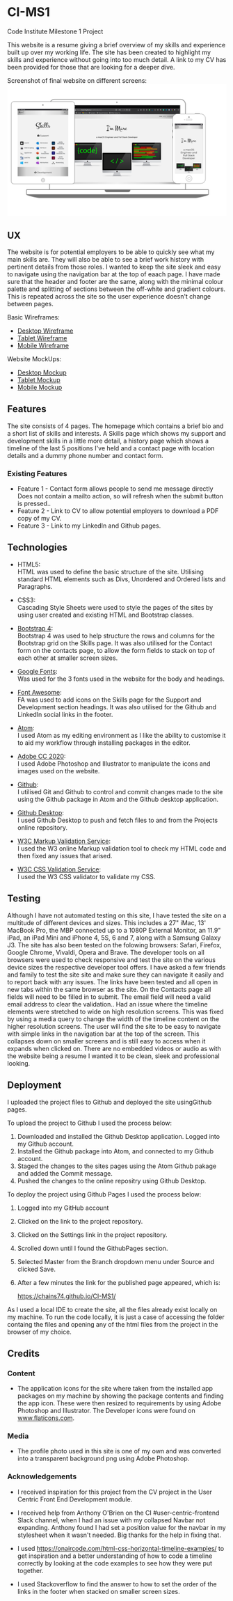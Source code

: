 # CI-MS1

Code Institute Milestone 1 Project

This website is a resume giving a brief overview of my skills and experience built up over my working life. The site has been created to highlight my skills and experience without going into too much detail. A link to my CV has been provided for those that are looking for a deeper dive.

Screenshot of final website on different screens: ![Screen Sizes](https://github.com/Chains74/CI-MS1/blob/master/Documentation/MS1%20Screens.png)

## UX
The website is for potential employers to be able to quickly see what my main skills are. They will also be able to see a brief work history with pertinent details from those roles. I wanted to keep the site sleek and easy to navigate using the navigation bar at the top of eaach page. I have made sure that the header and footer are the same, along with the minimal colour palette and splitting of sections between the off-white and gradient colours. This is repeated across the site so the user experience doesn't change between pages. 

Basic Wireframes:

- [Desktop Wireframe](https://github.com/Chains74/CI-MS1/blob/master/Documentation/Wireframes/Desktop%20Wireframe.pdf)
- [Tablet Wireframe](https://github.com/Chains74/CI-MS1/blob/master/Documentation/Wireframes/Tablet%20Wireframe.pdf)
- [Mobile Wireframe](https://github.com/Chains74/CI-MS1/blob/master/Documentation/Wireframes/Mobile%20Wireframe.pdf)

Website MockUps:

- [Desktop Mockup](https://github.com/Chains74/CI-MS1/blob/master/Documentation/Mockups/Desktop%20Mockup.pdf)
- [Tablet Mockup](https://github.com/Chains74/CI-MS1/blob/master/Documentation/Mockups/Tablet%20Mockup.pdf)
- [Mobile Mockup](https://github.com/Chains74/CI-MS1/blob/master/Documentation/Mockups/Mobile%20Mockup.pdf)

## Features

The site consists of 4 pages. The homepage which contains a brief bio and a short list of skills and interests. A Skills page which shows my support and development skills in a little more detail, a history page which shows a timeline of the last 5 positions I've held and a contact page with location details and a dummy phone number and contact form.
 
### Existing Features
- Feature 1 - Contact form allows people to send me message directly Does not contain a mailto action, so will refresh when the submit button is pressed..
- Feature 2 - Link to CV to allow potential employers to download a PDF copy of my CV.
- Feature 3 - Link to my LinkedIn and Github pages.


## Technologies

- HTML5:  
HTML was used to define the basic structure of the site. Utilising standard HTML elements such as Divs, Unordered and Ordered lists and Paragraphs.

- CSS3:  
Cascading Style Sheets were used to style the pages of the sites by using user created and existing HTML and Bootstrap classes.

- [Bootstrap 4](https://getbootstrap.com):  
Bootstrap 4 was used to help structure the rows and columns for the Bootstrap grid on the Skills page. It was also utilised for the Contact form on the contacts page, to allow the form fields to stack on top of each other at smaller screen sizes.

- [Google Fonts](https://fonts.google.com/):  
Was used for the 3 fonts used in the website for the body and headings. 

- [Font Awesome](https://fontawesome.com/):  
FA was used to add icons on the Skills page for the Support and Development section headings. It was also utilised for the Github and LinkedIn social links in the footer.

- [Atom](https://atom.io/):  
I used Atom as my editing environment as I like the ability to customise it to aid my workflow through installing packages in the editor.

- [Adobe CC 2020](https://www.adobe.com/):  
I used Adobe Photoshop and Illustrator to manipulate the icons and images used on the website.

- [Github](https://github.com/):  
I utilised Git and Github to control and commit changes made to the site using the Github package in Atom and the Github desktop application.

- [Github Desktop](https://github.com/desktop/desktop):  
I used Github Desktop to push and fetch files to and from the Projects online repository.

- [W3C Markup Validation Service](https://validator.w3.org/):  
I used the W3 online Markup validation tool to check my HTML code and then fixed any issues that arised.

- [W3C CSS Validation Service](http://jigsaw.w3.org/css-validator/#validate_by_uri):  
I used the W3 CSS validator to validate my CSS.


## Testing

Although I have not automated testing on this site, I have tested the site on a multitude of different devices and sizes. This includes a 27" iMac, 13' MacBook Pro, the MBP connected up to a 1080P External Monitor, an 11.9" iPad, an iPad Mini and iPhone 4, 5S, 6 and 7, along with a Samsung Galaxy J3.
The site has also been tested on the folowing browsers: Safari, Firefox, Google Chrome, Vivaldi, Opera and Brave.  The developer tools on all browsers were used to check responsive and test the site on the various device sizes the respective developer tool offers.
I have asked a few friends and family to test the site site and make sure they can navigate it easily and to report back with any issues.
The links have been tested and all open in new tabs within the same browser as the site. On the Contacts page all fields will need to be filled in to submit. The email field will need a valid email address to clear the validation.. 
Had an issue where the timeline elements were stretched to wide on high resolution screens. This was fixed by using a media query to change the width of the timeline content on the higher resolution screens.
The user will find the site to be easy to navigate with simple links in the navigation bar at the top of the screen. This collapses down on smaller screens and is still easy to access when it expands when clicked on. There are no embedded videos or audio as with the website being a resume I wanted it to be clean, sleek and professional looking.


## Deployment

I uploaded the project files to Github and deployed the site usingGithub pages. 

To upload the project to Github I used the process below:

1. Downloaded and installed the Github Desktop application. Logged into my Github account.
2. Installed the Github package into Atom, and connected to my Github account.
3. Staged the changes to the sites pages using the Atom Github pakage and added the Commit message.
4. Pushed the changes to the online repositry using Github Desktop.

To deploy the project using Github Pages  I used the process below:

1. Logged into my GitHub account
2. Clicked on the link to the project repository.
3. Clicked on the Settings link in the project repository.
4. Scrolled down until I found the GithubPages section.
5. Selected Master from the Branch dropdown menu under Source and clicked Save.
6. After a few minutes the link for the published page appeared, which is: 
    
    https://chains74.github.io/CI-MS1/

As I used a local IDE to create the site, all the files already exist locally on my machine. To run the code locally, it is just a case of accessing the folder containg the files and opening any of the html files from the project in the browser of my choice.


## Credits

### Content
- The application icons for the site where taken from the installed app packages on my machine by showing the package contents and finding the app icon. These were then resized to requirements by using Adobe Photoshop and Illustrator. The Developer icons were found on www.flaticons.com.

### Media
- The profile photo used in this site is one of my own and was converted into a transparent background png using Adobe Photoshop.

### Acknowledgements

- I received inspiration for this project from the CV project in the User Centric Front End Development module.

- I received help from Anthony O'Brien on the CI #user-centric-frontend Slack channel, when I had an issue with my collapsed Navbar not expanding. Anthony found I had set a position value for the navbar in my stylesheet when it wasn't needed. Big thanks for the help in fixing that.

- I used https://onaircode.com/html-css-horizontal-timeline-examples/ to get inspiration and a better understanding of how to code a timeline correctly by looking at the code examples to see how they were put together. 

- I used Stackoverflow to find the answer to how to set the order of the links in the footer when stacked on smaller screen sizes.
